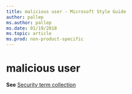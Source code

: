 ```yaml
---
title: malicious user - Microsoft Style Guide
author: pallep
ms.author: pallep
ms.date: 01/19/2018
ms.topic: article
ms.prod: non-product-specific
---
```


# malicious user

**See** [Security term collection](/style-guide/a-z-word-list-term-collections/term-collections/security-terms)
